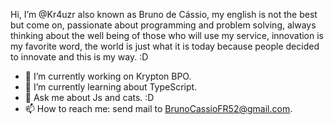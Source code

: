 Hi, I’m @Kr4uzr also known as Bruno de Cássio, my english is not the best but come on, passionate about programming and problem solving, 
always thinking about the well being of those who will use my service, innovation is my favorite word, 
the world is just what it is today because people decided to innovate and this is my way. :D

- 🔭 I’m currently working on Krypton BPO.
- 🌱 I’m currently learning about TypeScript.
- 💬 Ask me about Js and cats. :D
- 📫 How to reach me: send mail to BrunoCassioFR52@gmail.com.
